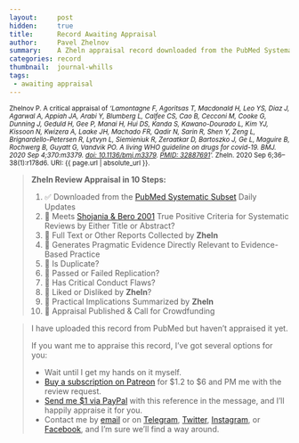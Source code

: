 ```yaml
---
layout:     post
hidden:     true
title:      Record Awaiting Appraisal
author:     Pavel Zhelnov
summary:    A Zheln appraisal record downloaded from the PubMed Systematic Subset daily updates.
categories: record
thumbnail:  journal-whills
tags:
 - awaiting appraisal
---
```


<small>Zhelnov P. A critical appraisal of _‘Lamontagne F, Agoritsas T, Macdonald H, Leo YS, Diaz J, Agarwal A, Appiah JA, Arabi Y, Blumberg L, Calfee CS, Cao B, Cecconi M, Cooke G, Dunning J, Geduld H, Gee P, Manai H, Hui DS, Kanda S, Kawano-Dourado L, Kim YJ, Kissoon N, Kwizera A, Laake JH, Machado FR, Qadir N, Sarin R, Shen Y, Zeng L, Brignardello-Petersen R, Lytvyn L, Siemieniuk R, Zeraatkar D, Bartoszko J, Ge L, Maguire B, Rochwerg B, Guyatt G, Vandvik PO. A living WHO guideline on drugs for covid-19. BMJ. 2020 Sep 4;370:m3379. [doi: 10.1136/bmj.m3379](https://doi.org/10.1136/bmj.m3379). [PMID: 32887691](https://pubmed.gov/32887691)’._ Zheln. 2020 Sep 6;36–38(1):r178d6. URI: {{ page.url | absolute_url }}.</small>

> **Zheln Review Appraisal in 10 Steps:**
>
> 1. ✅ Downloaded from the [PubMed Systematic Subset](https://p1m.org/ssb) Daily Updates
> 2. 🔄 Meets [Shojania & Bero 2001](https://www.researchgate.net/publication/11820967_Taking_Advantage_of_the_Explosion_of_Systematic_Reviews_An_Efficient_MEDLINE_Search_Strategy) True Positive Criteria for Systematic Reviews by Either Title or Abstract?
> 3. 🔄 Full Text or Other Reports Collected by **Zheln**
> 4. 🔄 Generates Pragmatic Evidence Directly Relevant to Evidence-Based Practice
> 5. 🔄 Is Duplicate?
> 6. 🔄 Passed or Failed Replication?
> 7. 🔄 Has Critical Conduct Flaws?
> 8. 🔄 Liked or Disliked by **Zheln**?
> 9. 🔄 Practical Implications Summarized by **Zheln**
> 10. 🔄 Appraisal Published & Call for Crowdfunding

> I have uploaded this record from PubMed but haven’t appraised it yet.
>
> If you want me to appraise this record, I’ve got several options for you:
> * Wait until I get my hands on it myself.
> * [Buy a subscription on Patreon](https://patreon.com/zheln) for $1.2 to $6 and PM me with the review request.
> * [Send me $1 via PayPal](https://paypal.me/pjelnov) with this reference in the message, and I’ll happily appraise it for you.
> * Contact me by [email](mailto:pavel@zheln.com) or on [Telegram](https://t.me/drzhelnov), [Twitter](https://twitter.com/drzhelnov), [Instagram](https://instagram.com/igzheln), or [Facebook](https://facebook.com/drzhelnov), and I’m sure we’ll find a way around.
